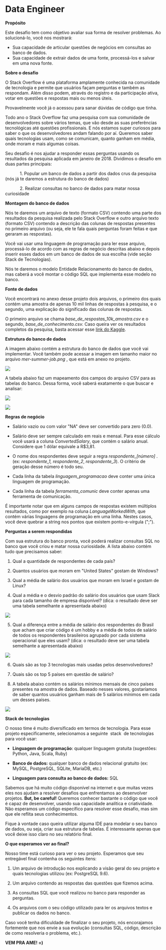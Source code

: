 # Data Engineer

**Propósito**

Este desafio tem como objetivo avaliar sua forma de resolver problemas. Ao solucioná-lo, você nos mostrará:

-   Sua capacidade de articular questões de negócios em consultas ao banco de dados.
-   Sua capacidade de extrair dados de uma fonte, processá-los e salvar em uma nova fonte.

**Sobre o desafio**

O Stack Overflow é uma plataforma amplamente conhecida na comunidade de tecnologia e permite que usuários façam perguntas e também as respondam. Além disso podem, através do registro e da participação ativa, votar em questões e respostas mais ou menos úteis.

Provavelmente você já o acessou para sanar dúvidas de código que tinha.

Todo ano o Stack Overflow faz uma pesquisa com sua comunidade de desenvolvedores sobre vários temas, que vão desde as suas preferências tecnológicas até questões profissionais. E nós estamos super curiosos para saber o que os desenvolvedores andam falando por aí. Queremos saber quais tecnologias usam, como se comunicam, quanto ganham em média, onde moram e mais algumas coisas.

Seu desafio é nos ajudar a responder essas perguntas usando os resultados da pesquisa aplicada em janeiro de 2018. Dividimos o desafio em duas partes principais:

            1. Popular um banco de dados a partir dos dados crus da pesquisa (nós já te daremos a estrutura do banco de dados)

            2. Realizar consultas no banco de dados para matar nossa curiosidade

**Montagem do banco de dados**

Nós te daremos um arquivo de texto (formato CSV) contendo uma parte dos resultados da pesquisa realizada pelo Stack Overflow e outro arquivo texto (formato CSV) contendo a descrição das colunas de respostas presentes no primeiro arquivo (ou seja, ele te fala quais perguntas foram feitas e que geraram as respostas).

Você vai usar uma linguagem de programação para ler esse arquivo, processá-lo de acordo com as regras de negócio descritas abaixo e depois inserir esses dados em um banco de dados de sua escolha (vide seção Stack de Tecnologias).

Nós te daremos o modelo Entidade Relacionamento do banco de dados, mas caberá a você montar o código SQL que implementa esse modelo no banco.

**Fonte de dados**

Você encontrará no anexo desse projeto dois arquivos, o primeiro dos quais contém uma amostra de apenas 10 mil linhas de respostas à pesquisa, e o segundo, uma explicação do significado das colunas de respostas.

O primeiro arquivo se chama *base_de_respostas_10k_amostra.csv* e o segundo, *base_de_conhecimento.csv.* Caso queira ver os resultados completos da pesquisa, basta acessar esse [link do Kaggle](https://www.kaggle.com/stackoverflow/stack-overflow-2018-developer-survey).

**Estrutura do banco de dados**

A imagem abaixo contém a estrutura do banco de dados que você vai implementar. Você também pode acessar a imagem em tamanho maior no arquivo *mer-summer-job.png* , que está em anexo no projeto.

![](imagens/Picture1.png)

A tabela abaixo faz um mapeamento dos campos do arquivo CSV para as tabelas do banco. Dessa forma, você saberá exatamente o que buscar e analisar:

![](imagens/Picture2.png)

![](imagens/Picture3.png)

**Regras de negócio**

- Salário vazio ou com valor "NA" deve ser convertido para zero (0.0).

- Salário deve ser sempre calculado em reais e mensal. Para esse cálculo você usará a coluna *ConvertedSalary*, que contém o salário anual. Considere que 1 dólar equivale a R$3,81.

- O nome dos respondentes deve seguir a regra *respondente_[número]* . (ex: *respondente_1,* *respondente_2*, *respondente_3*). O critério de geração desse número é todo seu.

- Cada linha da tabela *linguagem_programacao* deve conter uma única linguagem de programação.

- Cada linha da tabela *ferramenta_comunic* deve conter apenas uma ferramenta de comunicação.

É importante notar que em alguns campos de respostas existem múltiplos resultados, como por exemplo na coluna *LanguageWorkedWith*, que contém várias linguagens de programação em uma linha. Nestes casos, você deve quebrar a string nos pontos que existem ponto-e-vírgula (";").

**Perguntas a serem respondidas**

Com sua estrutura do banco pronta, você poderá realizar consultas SQL no banco que você criou e matar nossa curiosidade. A lista abaixo contém tudo que precisamos saber:

1. Qual a quantidade de respondentes de cada país?

2. Quantos usuários que moram em "United States" gostam de Windows?

3. Qual a média de salário dos usuários que moram em Israel e gostam de Linux?

4. Qual a média e o desvio padrão do salário dos usuários que usam Slack para cada tamanho de empresa disponível? (dica: o resultado deve ser uma tabela semelhante a apresentada abaixo)

![](imagens/Picture4.png)

5. Qual a diferença entre a média de salário dos respondentes do Brasil que acham que criar código é um hobby e a média de todos de salário de todos os respondentes brasileiros agrupado por cada sistema operacional que eles usam? (dica: o resultado deve ser uma tabela semelhante a apresentada abaixo)

![](imagens/Picture5.png)

6. Quais são as top 3 tecnologias mais usadas pelos desenvolvedores?

7. Quais são os top 5 países em questão de salário?

8. A tabela abaixo contém os salários mínimos mensais de cinco países presentes na amostra de dados. Baseado nesses valores, gostaríamos de saber quantos usuários ganham mais de 5 salários mínimos em cada um desses países.

![](imagens/Picture6.png)

**Stack de tecnologias**

O nosso time é muito diversificado em termos de tecnologia. Para esse projeto especificamente, selecionamos a seguinte ​ stack ​ de tecnologias para você usar:

- **Linguagem de programação**: qualquer linguagem gratuita (sugestões: Python, Java, Scala, Ruby)

- **Banco de dados:** qualquer banco de dados relacional gratuito (ex: MySQL, PostgreSQL, SQLite, MariaDB, etc.)

- **Linguagem para consulta ao banco de dados:** SQL

Sabemos que há muito código disponível na internet e que muitas vezes eles nos ajudam a resolver desafios que enfrentamos ao desenvolver projetos. **But, be careful!** Queremos conhecer bastante o código que você é capaz de desenvolver, usando sua capacidade analítica e criatividade. Não esperamos um código específico para resolver esse desafio, mas sim que ele reflita seus conhecimentos.

Fique à vontade caso queira utilizar alguma IDE para modelar o seu banco de dados, ou seja, criar sua estrutura de tabelas. É interessante apenas que você deixe isso claro no seu relatório final.

**O que esperamos ver ao final?**

Nosso time está curioso para ver o seu projeto. Esperamos que seu entregável final contenha os seguintes ítens:

1. Um arquivo de introdução nos explicando a visão geral do seu projeto e quais tecnologias utilizou (ex: PostgreSQL 9.6).

2. Um arquivo contendo as respostas das questões que fizemos acima.

3. As consultas SQL que você realizou no banco para responder as perguntas.

4. Os arquivos com o seu código utilizado para ler os arquivos textos e publicar os dados no banco.

Caso você tenha dificuldade de finalizar o seu projeto, nós encorajamos fortemente que nos envie a sua evolução (consultas SQL, código, descrição de como resolveria o problema, etc.).

**VEM PRA AME! =)**
